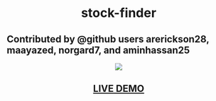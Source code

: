 <h1 align="center">stock-finder</h1>

## Contributed by @github users arerickson28, maayazed, norgard7, and aminhassan25

<p align="center">
<img src="https://user-images.githubusercontent.com/79816212/120239662-5ecc7180-c224-11eb-8400-8cfabaa36826.gif">
</p>

<h2 align="center"><a href="https://arerickson28.github.io/stock-finder/">LIVE DEMO</a> </h2>
